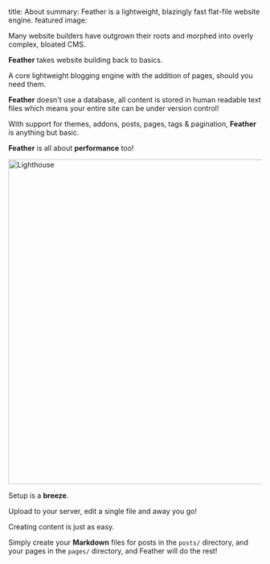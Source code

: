 title: About
summary: Feather is a lightweight, blazingly fast flat-file website engine.
featured image:


Many website builders have outgrown their roots and morphed into overly complex, bloated CMS. 

**Feather** takes website building back to basics.

A core lightweight blogging engine with the addition of pages, should you need them.

**Feather** doesn't use a database, all content is stored in human readable text files which means your entire site can be under version control!

With support for themes, addons, posts, pages, tags & pagination, **Feather** is anything but basic.

**Feather** is all about **performance** too! <span class="ec ec-sunglasses"></span>

<img src="https://demo.getfeather.app/media/lighthouse.jpg" alt="Lighthouse" width="645px" height="645px" />

Setup is a **breeze**. 

Upload to your server, edit a single file and away you go!

Creating content is just as easy. 

Simply create your **Markdown** files for posts in the `posts/` directory, and your pages in the `pages/` directory, and Feather will do the rest! <span class="ec ec-heart-eyes"></span>
